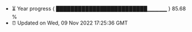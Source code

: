 - ⏳ Year progress { █████████████████████████▁▁▁▁▁ } 85.68 %
- ⏰ Updated on Wed, 09 Nov 2022 17:25:36 GMT

